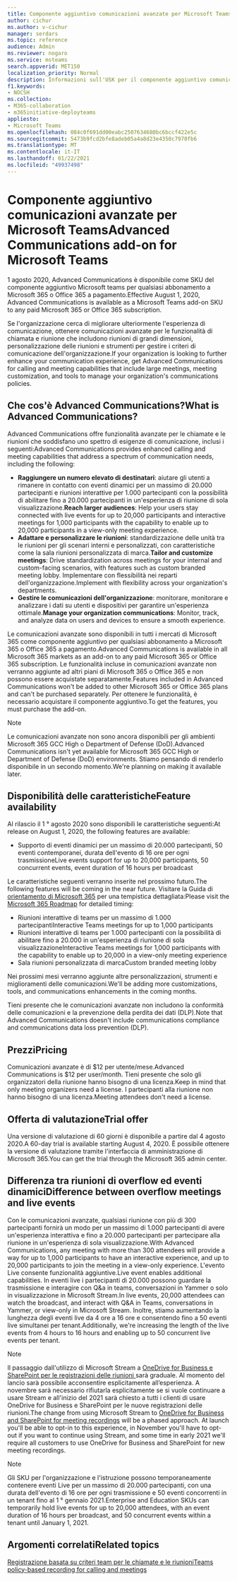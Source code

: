 ```yaml
---
title: Componente aggiuntivo comunicazioni avanzate per Microsoft Teams
author: cichur
ms.author: v-cichur
manager: serdars
ms.topic: reference
audience: Admin
ms.reviewer: nogaro
ms.service: msteams
search.appverid: MET150
localization_priority: Normal
description: Informazioni sull'USK per il componente aggiuntivo comunicazioni avanzate per Microsoft teams.
f1.keywords:
- NOCSH
ms.collection:
- M365-collaboration
- m365initiative-deployteams
appliesto:
- Microsoft Teams
ms.openlocfilehash: 084c0f691dd00eabc2507634680bc6bccf422e5c
ms.sourcegitcommit: 5473b9fcd2bfe8adeb05a4a8d23e4350c7970fb6
ms.translationtype: MT
ms.contentlocale: it-IT
ms.lasthandoff: 01/22/2021
ms.locfileid: "49937498"
---
```

# <a name="advanced-communications-add-on-for-microsoft-teams"></a><span data-ttu-id="8efa8-103">Componente aggiuntivo comunicazioni avanzate per Microsoft Teams</span><span class="sxs-lookup"><span data-stu-id="8efa8-103">Advanced Communications add-on for Microsoft Teams</span></span>

<span data-ttu-id="8efa8-104">1 agosto 2020, Advanced Communications è disponibile come SKU del componente aggiuntivo Microsoft teams per qualsiasi abbonamento a Microsoft 365 o Office 365 a pagamento.</span><span class="sxs-lookup"><span data-stu-id="8efa8-104">Effective August 1, 2020, Advanced Communications is available as a Microsoft Teams add-on SKU to any paid Microsoft 365 or Office 365 subscription.</span></span>

<span data-ttu-id="8efa8-105">Se l'organizzazione cerca di migliorare ulteriormente l'esperienza di comunicazione, ottenere comunicazioni avanzate per le funzionalità di chiamata e riunione che includono riunioni di grandi dimensioni, personalizzazione delle riunioni e strumenti per gestire i criteri di comunicazione dell'organizzazione.</span><span class="sxs-lookup"><span data-stu-id="8efa8-105">If your organization is looking to further enhance your communication experience, get Advanced Communications for calling and meeting capabilities that include large meetings, meeting customization, and tools to manage your organization's communications policies.</span></span>

## <a name="what-is-advanced-communications"></a><span data-ttu-id="8efa8-106">Che cos'è Advanced Communications?</span><span class="sxs-lookup"><span data-stu-id="8efa8-106">What is Advanced Communications?</span></span>

<span data-ttu-id="8efa8-107">Advanced Communications offre funzionalità avanzate per le chiamate e le riunioni che soddisfano uno spettro di esigenze di comunicazione, inclusi i seguenti:</span><span class="sxs-lookup"><span data-stu-id="8efa8-107">Advanced Communications provides enhanced calling and meeting capabilities that address a spectrum of communication needs, including the following:</span></span>

- <span data-ttu-id="8efa8-108">**Raggiungere un numero elevato di destinatari**: aiutare gli utenti a rimanere in contatto con eventi dinamici per un massimo di 20.000 partecipanti e riunioni interattive per 1.000 partecipanti con la possibilità di abilitare fino a 20.000 partecipanti in un'esperienza di riunione di sola visualizzazione.</span><span class="sxs-lookup"><span data-stu-id="8efa8-108">**Reach larger audiences**: Help your users stay connected with live events for up to 20,000 participants and interactive meetings for 1,000 participants with the capability to enable up to 20,000 participants in a view-only meeting experience.</span></span>
- <span data-ttu-id="8efa8-109">**Adattare e personalizzare le riunioni**: standardizzazione delle unità tra le riunioni per gli scenari interni e personalizzati, con caratteristiche come la sala riunioni personalizzata di marca.</span><span class="sxs-lookup"><span data-stu-id="8efa8-109">**Tailor and customize meetings**: Drive standardization across meetings for your internal and custom-facing scenarios, with features such as custom branded meeting lobby.</span></span> <span data-ttu-id="8efa8-110">Implementare con flessibilità nei reparti dell'organizzazione.</span><span class="sxs-lookup"><span data-stu-id="8efa8-110">Implement with flexibility across your organization's departments.</span></span>
- <span data-ttu-id="8efa8-111">**Gestire le comunicazioni dell'organizzazione**: monitorare, monitorare e analizzare i dati su utenti e dispositivi per garantire un'esperienza ottimale.</span><span class="sxs-lookup"><span data-stu-id="8efa8-111">**Manage your organization communications**: Monitor, track, and analyze data on users and devices to ensure a smooth experience.</span></span>

<span data-ttu-id="8efa8-112">Le comunicazioni avanzate sono disponibili in tutti i mercati di Microsoft 365 come componente aggiuntivo per qualsiasi abbonamento a Microsoft 365 o Office 365 a pagamento.</span><span class="sxs-lookup"><span data-stu-id="8efa8-112">Advanced Communications is available in all Microsoft 365 markets as an add-on to any paid Microsoft 365 or Office 365 subscription.</span></span> <span data-ttu-id="8efa8-113">Le funzionalità incluse in comunicazioni avanzate non verranno aggiunte ad altri piani di Microsoft 365 o Office 365 e non possono essere acquistate separatamente.</span><span class="sxs-lookup"><span data-stu-id="8efa8-113">Features included in Advanced Communications won't be added to other Microsoft 365 or Office 365 plans and can't be purchased separately.</span></span> <span data-ttu-id="8efa8-114">Per ottenere le funzionalità, è necessario acquistare il componente aggiuntivo.</span><span class="sxs-lookup"><span data-stu-id="8efa8-114">To get the features, you must purchase the add-on.</span></span>

> [!NOTE]
> <span data-ttu-id="8efa8-115">Le comunicazioni avanzate non sono ancora disponibili per gli ambienti Microsoft 365 GCC High o Department of Defense (DoD).</span><span class="sxs-lookup"><span data-stu-id="8efa8-115">Advanced Communications isn't yet available for Microsoft 365 GCC High or Department of Defense (DoD) environments.</span></span> <span data-ttu-id="8efa8-116">Stiamo pensando di renderlo disponibile in un secondo momento.</span><span class="sxs-lookup"><span data-stu-id="8efa8-116">We're planning on making it available later.</span></span>

## <a name="feature-availability"></a><span data-ttu-id="8efa8-117">Disponibilità delle caratteristiche</span><span class="sxs-lookup"><span data-stu-id="8efa8-117">Feature availability</span></span>

<span data-ttu-id="8efa8-118">Al rilascio il 1 ° agosto 2020 sono disponibili le caratteristiche seguenti:</span><span class="sxs-lookup"><span data-stu-id="8efa8-118">At release on August 1, 2020, the following features are available:</span></span>

- <span data-ttu-id="8efa8-119">Supporto di eventi dinamici per un massimo di 20.000 partecipanti, 50 eventi contemporanei, durata dell'evento di 16 ore per ogni trasmissione</span><span class="sxs-lookup"><span data-stu-id="8efa8-119">Live events support for up to 20,000 participants, 50 concurrent events, event duration of 16 hours per broadcast</span></span>

<span data-ttu-id="8efa8-120">Le caratteristiche seguenti verranno inserite nel prossimo futuro.</span><span class="sxs-lookup"><span data-stu-id="8efa8-120">The following features will be coming in the near future.</span></span> <span data-ttu-id="8efa8-121">Visitare la Guida di [orientamento di Microsoft 365](https://www.microsoft.com/microsoft-365/roadmap?filters=&searchterms=65951) per una tempistica dettagliata:</span><span class="sxs-lookup"><span data-stu-id="8efa8-121">Please visit the [Microsoft 365 Roadmap](https://www.microsoft.com/microsoft-365/roadmap?filters=&searchterms=65951) for detailed timing:</span></span>

- <span data-ttu-id="8efa8-122">Riunioni interattive di teams per un massimo di 1.000 partecipanti</span><span class="sxs-lookup"><span data-stu-id="8efa8-122">Interactive Teams meetings for up to 1,000 participants</span></span>
- <span data-ttu-id="8efa8-123">Riunioni interattive di teams per 1.000 partecipanti con la possibilità di abilitare fino a 20.000 in un'esperienza di riunione di sola visualizzazione</span><span class="sxs-lookup"><span data-stu-id="8efa8-123">Interactive Teams meetings for 1,000 participants with the capability to enable up to 20,000 in a view-only meeting experience</span></span>
- <span data-ttu-id="8efa8-124">Sala riunioni personalizzata di marca</span><span class="sxs-lookup"><span data-stu-id="8efa8-124">Custom branded meeting lobby</span></span>

<span data-ttu-id="8efa8-125">Nei prossimi mesi verranno aggiunte altre personalizzazioni, strumenti e miglioramenti delle comunicazioni.</span><span class="sxs-lookup"><span data-stu-id="8efa8-125">We'll be adding more customizations, tools, and communications enhancements in the coming months.</span></span>

<span data-ttu-id="8efa8-126">Tieni presente che le comunicazioni avanzate non includono la conformità delle comunicazioni e la prevenzione della perdita dei dati (DLP).</span><span class="sxs-lookup"><span data-stu-id="8efa8-126">Note that Advanced Communications doesn't include communications compliance and communications data loss prevention (DLP).</span></span>

## <a name="pricing"></a><span data-ttu-id="8efa8-127">Prezzi</span><span class="sxs-lookup"><span data-stu-id="8efa8-127">Pricing</span></span>

<span data-ttu-id="8efa8-128">Comunicazioni avanzate è di $12 per utente/mese.</span><span class="sxs-lookup"><span data-stu-id="8efa8-128">Advanced Communications is $12 per user/month.</span></span> <span data-ttu-id="8efa8-129">Tieni presente che solo gli organizzatori della riunione hanno bisogno di una licenza.</span><span class="sxs-lookup"><span data-stu-id="8efa8-129">Keep in mind that only meeting organizers need a license.</span></span> <span data-ttu-id="8efa8-130">I partecipanti alla riunione non hanno bisogno di una licenza.</span><span class="sxs-lookup"><span data-stu-id="8efa8-130">Meeting attendees don't need a license.</span></span>

## <a name="trial-offer"></a><span data-ttu-id="8efa8-131">Offerta di valutazione</span><span class="sxs-lookup"><span data-stu-id="8efa8-131">Trial offer</span></span>

<span data-ttu-id="8efa8-132">Una versione di valutazione di 60 giorni è disponibile a partire dal 4 agosto 2020.</span><span class="sxs-lookup"><span data-stu-id="8efa8-132">A 60-day trial is available starting August 4, 2020.</span></span> <span data-ttu-id="8efa8-133">È possibile ottenere la versione di valutazione tramite l'interfaccia di amministrazione di Microsoft 365.</span><span class="sxs-lookup"><span data-stu-id="8efa8-133">You can get the trial through the Microsoft 365 admin center.</span></span>

## <a name="difference-between-overflow-meetings-and-live-events"></a><span data-ttu-id="8efa8-134">Differenza tra riunioni di overflow ed eventi dinamici</span><span class="sxs-lookup"><span data-stu-id="8efa8-134">Difference between overflow meetings and live events</span></span>

<span data-ttu-id="8efa8-135">Con le comunicazioni avanzate, qualsiasi riunione con più di 300 partecipanti fornirà un modo per un massimo di 1.000 partecipanti di avere un'esperienza interattiva e fino a 20.000 partecipanti per partecipare alla riunione in un'esperienza di sola visualizzazione.</span><span class="sxs-lookup"><span data-stu-id="8efa8-135">With Advanced Communications, any meeting with more than 300 attendees will provide a way for up to 1,000 participants to have an interactive experience, and up to 20,000 participants to join the meeting in a view-only experience.</span></span> <span data-ttu-id="8efa8-136">L'evento Live consente funzionalità aggiuntive.</span><span class="sxs-lookup"><span data-stu-id="8efa8-136">Live event enables additional capabilities.</span></span> <span data-ttu-id="8efa8-137">In eventi live i partecipanti di 20.000 possono guardare la trasmissione e interagire con Q&a in teams, conversazioni in Yammer o solo in visualizzazione in Microsoft Stream.</span><span class="sxs-lookup"><span data-stu-id="8efa8-137">In live events, 20,000 attendees can watch the broadcast, and interact with Q&A in Teams, conversations in Yammer, or view-only in Microsoft Stream.</span></span> <span data-ttu-id="8efa8-138">Inoltre, stiamo aumentando la lunghezza degli eventi live da 4 ore a 16 ore e consentendo fino a 50 eventi live simultanei per tenant.</span><span class="sxs-lookup"><span data-stu-id="8efa8-138">Additionally, we're increasing the length of the live events from 4 hours to 16 hours and enabling up to 50 concurrent live events per tenant.</span></span>

>[!Note]
> <span data-ttu-id="8efa8-p108">Il passaggio dall'utilizzo di Microsoft Stream a [ OneDrive for Business e SharePoint per le registrazioni delle riunioni ](../tmr-meeting-recording-change.md) sarà graduale. Al momento del lancio sarà possibile acconsentire esplicitamente all’esperienza. A novembre sarà necessario rifiutarla esplicitamente se si vuole continuare a usare Stream e all'inizio del 2021 sarà chiesto a tutti i clienti di usare OneDrive for Business e SharePoint per le nuove registrazioni delle riunioni.</span><span class="sxs-lookup"><span data-stu-id="8efa8-p108">The change from using Microsoft Stream to [OneDrive for Business and SharePoint for meeting recordings](../tmr-meeting-recording-change.md) will be a phased approach. At launch you'll be able to opt-in to this experience, in November you'll have to opt-out if you want to continue using Stream, and some time in early 2021 we'll require all customers to use OneDrive for Business and SharePoint for new meeting recordings.</span></span>

> [!NOTE]
> <span data-ttu-id="8efa8-141">Gli SKU per l'organizzazione e l'istruzione possono temporaneamente contenere eventi Live per un massimo di 20.000 partecipanti, con una durata dell'evento di 16 ore per ogni trasmissione e 50 eventi concorrenti in un tenant fino al 1 ° gennaio 2021.</span><span class="sxs-lookup"><span data-stu-id="8efa8-141">Enterprise and Education SKUs can temporarily hold live events for up to 20,000 attendees, with an event duration of 16 hours per broadcast, and 50 concurrent events within a tenant until January 1, 2021.</span></span>

## <a name="related-topics"></a><span data-ttu-id="8efa8-142">Argomenti correlati</span><span class="sxs-lookup"><span data-stu-id="8efa8-142">Related topics</span></span>

[<span data-ttu-id="8efa8-143">Registrazione basata su criteri team per le chiamate e le riunioni</span><span class="sxs-lookup"><span data-stu-id="8efa8-143">Teams policy-based recording for calling and meetings</span></span>](https://docs.microsoft.com/MicrosoftTeams/teams-recording-policy)
